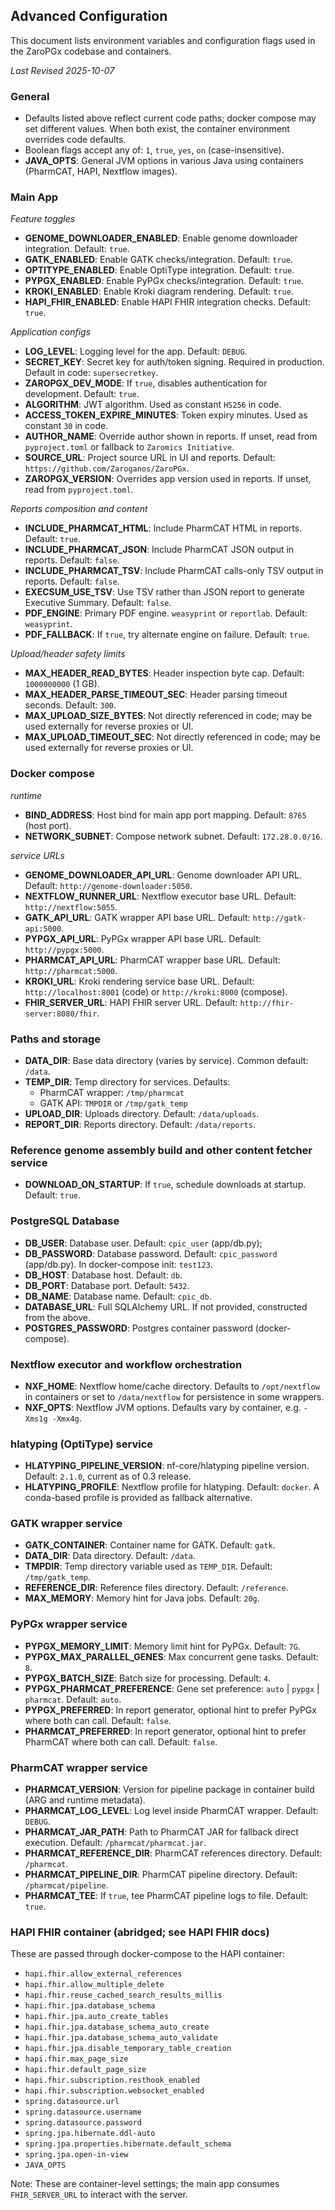 ## Advanced Configuration
This document lists environment variables and configuration flags used in the ZaroPGx codebase and containers.

*Last Revised 2025-10-07*

### General
- Defaults listed above reflect current code paths; docker compose may set different values. When both exist, the container environment overrides code defaults.
- Boolean flags accept any of: `1`, `true`, `yes`, `on` (case-insensitive).
- **JAVA_OPTS**: General JVM options in various Java using containers (PharmCAT, HAPI, Nextflow images).

### Main App
*Feature toggles*
- **GENOME_DOWNLOADER_ENABLED**: Enable genome downloader integration. Default: `true`.
- **GATK_ENABLED**: Enable GATK checks/integration. Default: `true`.
- **OPTITYPE_ENABLED**: Enable OptiType integration. Default: `true`.
- **PYPGX_ENABLED**: Enable PyPGx checks/integration. Default: `true`.
- **KROKI_ENABLED**: Enable Kroki diagram rendering. Default: `true`.
- **HAPI_FHIR_ENABLED**: Enable HAPI FHIR integration checks. Default: `true`.

*Application configs*
- **LOG_LEVEL**: Logging level for the app. Default: `DEBUG`.
- **SECRET_KEY**: Secret key for auth/token signing. Required in production. Default in code: `supersecretkey`.
- **ZAROPGX_DEV_MODE**: If `true`, disables authentication for development. Default: `true`.
- **ALGORITHM**: JWT algorithm. Used as constant `HS256` in code.
- **ACCESS_TOKEN_EXPIRE_MINUTES**: Token expiry minutes. Used as constant `30` in code.
- **AUTHOR_NAME**: Override author shown in reports. If unset, read from `pyproject.toml` or fallback to `Zaromics Initiative`.
- **SOURCE_URL**: Project source URL in UI and reports. Default: `https://github.com/Zaroganos/ZaroPGx`.
- **ZAROPGX_VERSION**: Overrides app version used in reports. If unset, read from `pyproject.toml`.

*Reports composition and content*
- **INCLUDE_PHARMCAT_HTML**: Include PharmCAT HTML in reports. Default: `true`.
- **INCLUDE_PHARMCAT_JSON**: Include PharmCAT JSON output in reports. Default: `false`.
- **INCLUDE_PHARMCAT_TSV**: Include PharmCAT calls-only TSV output in reports. Default: `false`.
- **EXECSUM_USE_TSV**: Use TSV rather than JSON report to generate Executive Summary. Default: `false`.
- **PDF_ENGINE**: Primary PDF engine. `weasyprint` or `reportlab`. Default: `weasyprint`.
- **PDF_FALLBACK**: If `true`, try alternate engine on failure. Default: `true`.

*Upload/header safety limits*
- **MAX_HEADER_READ_BYTES**: Header inspection byte cap. Default: `1000000000` (1 GB).
- **MAX_HEADER_PARSE_TIMEOUT_SEC**: Header parsing timeout seconds. Default: `300`.
- **MAX_UPLOAD_SIZE_BYTES**: Not directly referenced in code; may be used externally for reverse proxies or UI.
- **MAX_UPLOAD_TIMEOUT_SEC**: Not directly referenced in code; may be used externally for reverse proxies or UI.

### Docker compose
*runtime*
- **BIND_ADDRESS**: Host bind for main app port mapping. Default: `8765` (host port).
- **NETWORK_SUBNET**: Compose network subnet. Default: `172.28.0.0/16`.

*service URLs*
- **GENOME_DOWNLOADER_API_URL**: Genome downloader API URL. Default: `http://genome-downloader:5050`.
- **NEXTFLOW_RUNNER_URL**: Nextflow executor base URL. Default: `http://nextflow:5055`.
- **GATK_API_URL**: GATK wrapper API base URL. Default: `http://gatk-api:5000`.
- **PYPGX_API_URL**: PyPGx wrapper API base URL. Default: `http://pypgx:5000`.
- **PHARMCAT_API_URL**: PharmCAT wrapper base URL. Default: `http://pharmcat:5000`.
- **KROKI_URL**: Kroki rendering service base URL. Default: `http://localhost:8001` (code) or `http://kroki:8000` (compose).
- **FHIR_SERVER_URL**: HAPI FHIR server URL. Default: `http://fhir-server:8080/fhir`.

### Paths and storage
- **DATA_DIR**: Base data directory (varies by service). Common default: `/data`.
- **TEMP_DIR**: Temp directory for services. Defaults:
  - PharmCAT wrapper: `/tmp/pharmcat`
  - GATK API: `TMPDIR` or `/tmp/gatk_temp`
- **UPLOAD_DIR**: Uploads directory. Default: `/data/uploads`.
- **REPORT_DIR**: Reports directory. Default: `/data/reports`.

### Reference genome assembly build and other content fetcher service
- **DOWNLOAD_ON_STARTUP**: If `true`, schedule downloads at startup. Default: `true`.

### PostgreSQL Database
- **DB_USER**: Database user. Default: `cpic_user` (app/db.py);
- **DB_PASSWORD**: Database password. Default: `cpic_password` (app/db.py). In docker-compose init: `test123`.
- **DB_HOST**: Database host. Default: `db`.
- **DB_PORT**: Database port. Default: `5432`.
- **DB_NAME**: Database name. Default: `cpic_db`.
- **DATABASE_URL**: Full SQLAlchemy URL. If not provided, constructed from the above.
- **POSTGRES_PASSWORD**: Postgres container password (docker-compose).

### Nextflow executor and workflow orchestration
- **NXF_HOME**: Nextflow home/cache directory. Defaults to `/opt/nextflow` in containers or set to `/data/nextflow` for persistence in some wrappers.
- **NXF_OPTS**: Nextflow JVM options. Defaults vary by container, e.g. `-Xms1g -Xmx4g`.

### hlatyping (OptiType) service
- **HLATYPING_PIPELINE_VERSION**: nf-core/hlatyping pipeline version. Default: `2.1.0`, current as of 0.3 release.
- **HLATYPING_PROFILE**: Nextflow profile for hlatyping. Default: `docker`. A conda-based profile is provided as fallback alternative.

### GATK wrapper service
- **GATK_CONTAINER**: Container name for GATK. Default: `gatk`.
- **DATA_DIR**: Data directory. Default: `/data`.
- **TMPDIR**: Temp directory variable used as `TEMP_DIR`. Default: `/tmp/gatk_temp`.
- **REFERENCE_DIR**: Reference files directory. Default: `/reference`.
- **MAX_MEMORY**: Memory hint for Java jobs. Default: `20g`.

### PyPGx wrapper service
- **PYPGX_MEMORY_LIMIT**: Memory limit hint for PyPGx. Default: `7G`.
- **PYPGX_MAX_PARALLEL_GENES**: Max concurrent gene tasks. Default: `8`.
- **PYPGX_BATCH_SIZE**: Batch size for processing. Default: `4`.
- **PYPGX_PHARMCAT_PREFERENCE**: Gene set preference: `auto` | `pypgx` | `pharmcat`. Default: `auto`.
- **PYPGX_PREFERRED**: In report generator, optional hint to prefer PyPGx where both can call. Default: `false`.
- **PHARMCAT_PREFERRED**: In report generator, optional hint to prefer PharmCAT where both can call. Default: `false`.

### PharmCAT wrapper service
- **PHARMCAT_VERSION**: Version for pipeline package in container build (ARG and runtime metadata).
- **PHARMCAT_LOG_LEVEL**: Log level inside PharmCAT wrapper. Default: `DEBUG`.
- **PHARMCAT_JAR_PATH**: Path to PharmCAT JAR for fallback direct execution. Default: `/pharmcat/pharmcat.jar`.
- **PHARMCAT_REFERENCE_DIR**: PharmCAT references directory. Default: `/pharmcat`.
- **PHARMCAT_PIPELINE_DIR**: PharmCAT pipeline directory. Default: `/pharmcat/pipeline`.
- **PHARMCAT_TEE**: If `true`, tee PharmCAT pipeline logs to file. Default: `true`.

### HAPI FHIR container (abridged; see HAPI FHIR docs)
These are passed through docker-compose to the HAPI container:
- `hapi.fhir.allow_external_references`
- `hapi.fhir.allow_multiple_delete`
- `hapi.fhir.reuse_cached_search_results_millis`
- `hapi.fhir.jpa.database_schema`
- `hapi.fhir.jpa.auto_create_tables`
- `hapi.fhir.jpa.database_schema_auto_create`
- `hapi.fhir.jpa.database_schema_auto_validate`
- `hapi.fhir.jpa.disable_temporary_table_creation`
- `hapi.fhir.max_page_size`
- `hapi.fhir.default_page_size`
- `hapi.fhir.subscription.resthook_enabled`
- `hapi.fhir.subscription.websocket_enabled`
- `spring.datasource.url`
- `spring.datasource.username`
- `spring.datasource.password`
- `spring.jpa.hibernate.ddl-auto`
- `spring.jpa.properties.hibernate.default_schema`
- `spring.jpa.open-in-view`
- `JAVA_OPTS`

Note: These are container-level settings; the main app consumes `FHIR_SERVER_URL` to interact with the server.